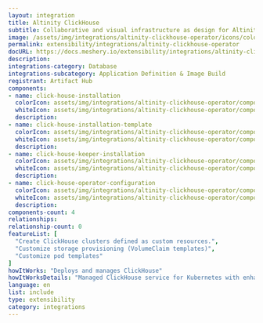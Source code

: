 ```yaml
---
layout: integration
title: Altinity ClickHouse
subtitle: Collaborative and visual infrastructure as design for Altinity ClickHouse
image: /assets/img/integrations/altinity-clickhouse-operator/icons/color/altinity-clickhouse-operator-color.svg
permalink: extensibility/integrations/altinity-clickhouse-operator
docURL: https://docs.meshery.io/extensibility/integrations/altinity-clickhouse-operator
description: 
integrations-category: Database
integrations-subcategory: Application Definition & Image Build
registrant: Artifact Hub
components: 
- name: click-house-installation
  colorIcon: assets/img/integrations/altinity-clickhouse-operator/components/click-house-installation/icons/color/click-house-installation-color.svg
  whiteIcon: assets/img/integrations/altinity-clickhouse-operator/components/click-house-installation/icons/white/click-house-installation-white.svg
  description: 
- name: click-house-installation-template
  colorIcon: assets/img/integrations/altinity-clickhouse-operator/components/click-house-installation-template/icons/color/click-house-installation-template-color.svg
  whiteIcon: assets/img/integrations/altinity-clickhouse-operator/components/click-house-installation-template/icons/white/click-house-installation-template-white.svg
  description: 
- name: click-house-keeper-installation
  colorIcon: assets/img/integrations/altinity-clickhouse-operator/components/click-house-keeper-installation/icons/color/click-house-keeper-installation-color.svg
  whiteIcon: assets/img/integrations/altinity-clickhouse-operator/components/click-house-keeper-installation/icons/white/click-house-keeper-installation-white.svg
  description: 
- name: click-house-operator-configuration
  colorIcon: assets/img/integrations/altinity-clickhouse-operator/components/click-house-operator-configuration/icons/color/click-house-operator-configuration-color.svg
  whiteIcon: assets/img/integrations/altinity-clickhouse-operator/components/click-house-operator-configuration/icons/white/click-house-operator-configuration-white.svg
  description: 
components-count: 4
relationships: 
relationship-count: 0
featureList: [
  "Create ClickHouse clusters defined as custom resources.",
  "Customize storage provisioning (VolumeClaim templates)",
  "Customize pod templates"
]
howItWorks: "Deploys and manages ClickHouse"
howItWorksDetails: "Managed ClickHouse service for Kubernetes with enhanced features"
language: en
list: include
type: extensibility
category: integrations
---
```

